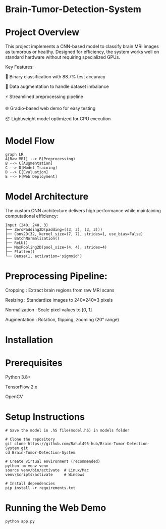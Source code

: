 # Brain-Tumor-Detection-System

# Project Overview
This project implements a CNN-based model to classify brain MRI images as tumorous or healthy. Designed for efficiency, the system works well on standard hardware without requiring specialized GPUs.

Key Features:

🧠 Binary classification with 88.7% test accuracy

🔁 Data augmentation to handle dataset imbalance

⚡ Streamlined preprocessing pipeline

🌐 Gradio-based web demo for easy testing

📦 Lightweight model optimized for CPU execution


# Model Flow

```
graph LR
A[Raw MRI] --> B(Preprocessing)
B --> C[Augmentation]
C --> D[Model Training]
D --> E[Evaluation]
E --> F[Web Deployment]
```


# Model Architecture
The custom CNN architecture delivers high performance while maintaining computational efficiency:

```
Input (240, 240, 3)
├── ZeroPadding2D(padding=((3, 3), (3, 3)))
├── Conv2D(32, kernel_size=(7, 7), strides=1, use_bias=False)
├── BatchNormalization()
├── ReLU()
├── MaxPooling2D(pool_size=(4, 4), strides=4)
├── Flatten()
└── Dense(1, activation='sigmoid')
```


# Preprocessing Pipeline:

Cropping : Extract brain regions from raw MRI scans

Resizing : Standardize images to 240×240×3 pixels

Normalization : Scale pixel values to [0, 1]

Augmentation : Rotation, flipping, zooming (20° range)


# Installation
# Prerequisites

Python 3.8+

TensorFlow 2.x

OpenCV

# Setup Instructions

```
# Save the model in .h5 file(model.h5) in models folder 

# Clone the repository
git clone https://github.com/Rahul495-hub/Brain-Tumor-Detection-System.git
cd Brain-Tumor-Detection-System

# Create virtual environment (recommended)
python -m venv venv
source venv/bin/activate  # Linux/Mac
venv\Scripts\activate     # Windows

# Install dependencies
pip install -r requirements.txt
```
# Running the Web Demo

```
python app.py
```




















